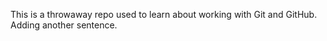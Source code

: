 This is a throwaway repo used to learn about working with Git and GitHub.
Adding another sentence. 
